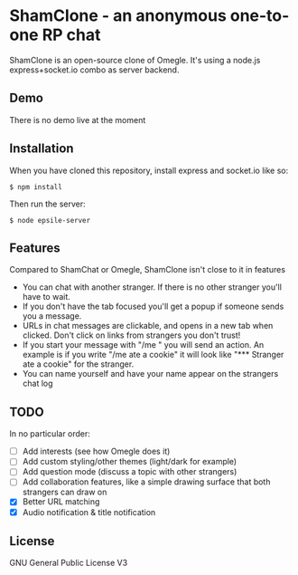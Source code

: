 ShamClone - an anonymous one-to-one RP chat
====

ShamClone is an open-source clone of Omegle. It's using a node.js express+socket.io combo as server backend.

Demo
---
There is no demo live at the moment

Installation
---
When you have cloned this repository, install express and socket.io like so:
```
$ npm install
```
Then run the server:
```
$ node epsile-server
```

Features
---
Compared to ShamChat or Omegle, ShamClone isn't close to it in features
* You can chat with another stranger. If there is no other stranger you'll have to wait.
* If you don't have the tab focused you'll get a popup if someone sends you a message.
* URLs in chat messages are clickable, and opens in a new tab when clicked. Don't click on links from strangers you don't trust!
* If you start your message with "/me " you will send an action. An example is if you write "/me ate a cookie" it will look like "*** Stranger ate a cookie" for the stranger.
* You can name yourself and have your name appear on the strangers chat log

TODO
---
In no particular order:
- [ ] Add interests (see how Omegle does it)
- [ ] Add custom styling/other themes (light/dark for example)
- [ ] Add question mode (discuss a topic with other strangers)
- [ ] Add collaboration features, like a simple drawing surface that both strangers can draw on
- [x] Better URL matching
- [x] Audio notification & title notification

License
---
GNU General Public License V3
